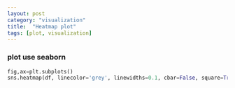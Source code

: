 ```yaml
---
layout: post
category: "visualization"
title:  "Heatmap plot"
tags: [plot, visualization]
---
```


### plot use seaborn

```python
fig,ax=plt.subplots()
sns.heatmap(df, linecolor='grey', linewidths=0.1, cbar=False, square=True, cmap="Greens", ax=ax)
```